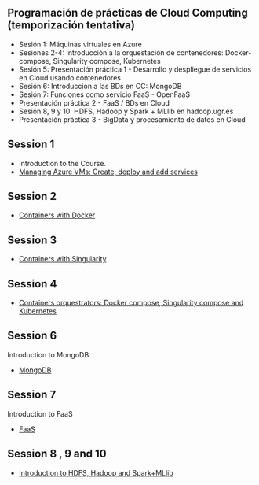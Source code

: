 ## Programación de prácticas de Cloud Computing (temporización tentativa)

- Sesión 1: Máquinas virtuales en Azure
- Sesiones 2-4: Introducción a la orquestación de contenedores: Docker-compose, Singularity compose, Kubernetes 
- Sesión 5: Presentación práctica 1 - Desarrollo y despliegue de servicios en Cloud usando contenedores
- Sesión 6: Introducción a las BDs en CC: MongoDB
- Sesión 7: Funciones como servicio FaaS - OpenFaaS 
- Presentación práctica 2 - FaaS / BDs en Cloud
- Sesión 8, 9 y 10: HDFS, Hadoop y Spark + MLlib  en hadoop.ugr.es
- Presentación práctica 3 - BigData y procesamiento de datos en Cloud 



## Session 1

- Introduction to the Course. 
- [Managing Azure VMs: Create, deploy and add services](https://github.com/ccano/cc2223/tree/main/session1)


## Session 2

- [Containers with Docker](./session2/README.md#session-2-docker)


## Session 3

- [Containers with Singularity](./session3/README.md)

## Session 4 

- [Containers orquestrators: Docker compose, Singularity compose and Kubernetes ](./session4/README.md)


## Session 6

Introduction to MongoDB

- [MongoDB](./session6/README.md)

## Session 7

Introduction to FaaS

- [FaaS](./session7/README.md)

## Session 8 , 9 and 10

- [Introduction to HDFS, Hadoop and Spark+MLlib](./session8/README.md)

